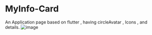 # MyInfo-Card
An Application page based on flutter , having circleAvatar , Icons , and details.
![image](https://user-images.githubusercontent.com/95268596/221021405-ee4b3998-2313-4ecd-8877-185dc609e8db.png)
